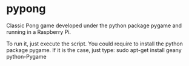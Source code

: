 # pypong
Classic Pong game developed under the python package pygame and running in a Raspberry Pi.

To run it, just execute the script. You could require to install the python package pygame. If it is the case, just type:
    sudo apt-get install geany python-Pygame
